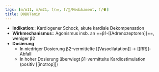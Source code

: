 ```yaml
---
tags: [m/m11, m/m21, f/💤, f/💊/Medikament, f/🫀]
title: DOBUTamin
---
```

- **Indikation**:: Kardiogener Schock, akute kardiale Dekompensation
- **Wirkmechanismus**:: Agonismus insb. an ==β1-[[Adrenozeptoren]]==, weniger β2
- **Dosierung**
	- In niedriger Dosierung β2-vermittelte [[Vasodilatation]] → [[RR]]-Abfall
	- In hoher Dosierung überwiegt β1-vermittelte Kardiostimulation (positiv [[inotrop]])